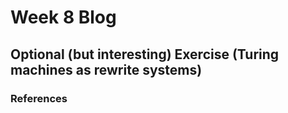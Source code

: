 # Week 8 Blog
## Optional (but interesting) Exercise (Turing machines as rewrite systems)

### References